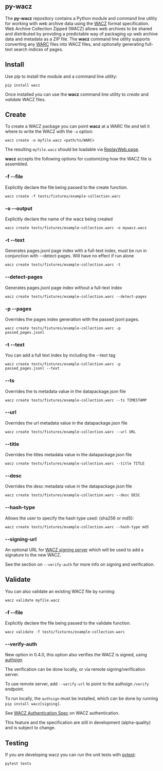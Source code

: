 ## py-wacz

The **py-wacz** repository contains a Python module and command line utility
for working with web archive data using the [WACZ] format specification. Web
Archive Collection Zipped (WACZ) allows web archives to be shared and
distributed by providing a predictable way of packaging up web archive data and
metadata as a ZIP file. The **wacz** command line utility supports converting
any [WARC] files into WACZ files, and optionally generating full-text search
indices of pages.

## Install

Use pip to install the module and a command line utility:

```
pip install wacz
```

Once installed you can use the **wacz** command line utility to *create* and *validate* WACZ files.

## Create

To create a WACZ package you can point **wacz** at a WARC file and tell it
where to write the WACZ with the `-o` option:

```
wacz create -o myfile.wacz <path/to/WARC>
```

The resulting `myfile.wacz` should be loadable via [ReplayWeb.page].

**wacz** accepts the following options for  customizing how the WACZ file is assembled.

### -f --file

Explicitly declare the file being passed to the create function.

```
wacz create -f tests/fixtures/example-collection.warc
```

### -o --output

Explicitly declare the name of the wacz being created

```
wacz create tests/fixtures/example-collection.warc -o mywacz.wacz
```

### -t --text

Generates pages.jsonl page index with a full-text index, must be run in conjunction with --detect-pages. Will have no effect if run alone

```
wacz create tests/fixtures/example-collection.warc -t
```

### --detect-pages

Generates pages.jsonl page index without a full-text index

```
wacz create tests/fixtures/example-collection.warc --detect-pages
```

### -p --pages

Overrides the pages index generation with the passed jsonl pages.

```
wacz create tests/fixtures/example-collection.warc -p passed_pages.jsonl
```

### -t --text

You can add a full text index by including the --text tag

```
wacz create tests/fixtures/example-collection.warc -p passed_pages.jsonl --text
```

### --ts

Overrides the ts metadata value in the datapackage.json file

```
wacz create tests/fixtures/example-collection.warc --ts TIMESTAMP
```

### --url

Overrides the url metadata value in the datapackage.json file

```
wacz create tests/fixtures/example-collection.warc --url URL
```

### --title

Overrides the titles metadata value in the datapackage.json file

```
wacz create tests/fixtures/example-collection.warc --title TITLE
```

### --desc

Overrides the desc metadata value in the datapackage.json file

```
wacz create tests/fixtures/example-collection.warc --desc DESC
```
 
### --hash-type

Allows the user to specify the hash type used:  (sha256 or md5):

```
wacz create tests/fixtures/example-collection.warc --hash-type md5
```

### --signing-url

An optional URL for [WACZ signing server](https://github.com/webrecorder/authsign) which will be used to add a signature to the new WACZ.

See the section on `--verify-auth` for more info on signing and verification.


## Validate

You can also validate an existing WACZ file by running:

```
wacz validate myfile.wacz
```

### -f --file

Explicitly declare the file being passed to the validate function.

```
wacz validate -f tests/fixtures/example-collection.warc
```

### --verify-auth

New option in 0.4.0, this option also verifies the WACZ is signed, using [authsign](https://github.com/webrecorder/authsign)

The verification can be done locally, or via remote signing/verification server.

To use remote server, add `--verify-url` to point to the authsign `/verify` endpoint.

To run locally, the `authsign` must be installed, which can be done by running `pip install wacz[signing]`.

See [WACZ Authentication Spec](https://github.com/webrecorder/wacz-auth-spec) on WACZ authentication.

This feature and the specification are still in development (alpha-quality) and is subject to change.



## Testing

If you are developing wacz you can run the unit tests with [pytest]:

```
pytest tests
```

[WACZ]: https://github.com/webrecorder/wacz-format
[WARC]: https://en.wikipedia.org/wiki/Web_ARChive
[ReplayWeb.page]: https://replayweb.page
[pytest]: https://docs.pytest.org/
